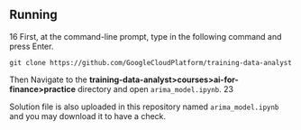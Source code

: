
## Running

16
First, at the command-line prompt, type in the following command and press Enter.

```
git clone https://github.com/GoogleCloudPlatform/training-data-analyst
```

Then Navigate to the **training-data-analyst>courses>ai-for-finance>practice** directory and open `arima_model.ipynb`.
23

Solution file is also uploaded in this repository named `arima_model.ipynb` and you may download it to have a check.

